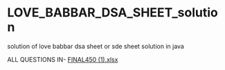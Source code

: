 # LOVE_BABBAR_DSA_SHEET_solution
solution of love babbar dsa sheet or sde sheet solution in java

ALL QUESTIONS IN- 
[FINAL450 (1).xlsx](https://github.com/kritika-das/LOVE_BABBAR_DSA_SHEET_solution/files/11991372/FINAL450.1.xlsx)

